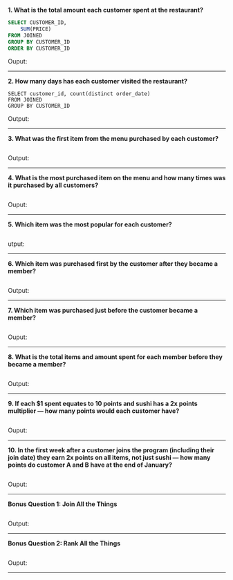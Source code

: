 **1. What is the total amount each customer spent at the restaurant?**

```sql
SELECT CUSTOMER_ID,
	SUM(PRICE) 
FROM JOINED
GROUP BY CUSTOMER_ID
ORDER BY CUSTOMER_ID 
```
Ouput:
<markdown table output here>

***

**2. How many days has each customer visited the restaurant?**

````
SELECT customer_id, count(distinct order_date)
FROM JOINED
GROUP BY CUSTOMER_ID
````
Output:


***

**3. What was the first item from the menu purchased by each customer?**

````sql

````
Output:


***

**4. What is the most purchased item on the menu and how many times was it purchased by all customers?**

````sql

````
Ouput:

***

**5. Which item was the most popular for each customer?**

```sql
```

utput:


***

**6. Which item was purchased first by the customer after they became a member?**

```sql

```
Output:

***

**7. Which item was purchased just before the customer became a member?**

````sql

````
Ouput:

***

**8. What is the total items and amount spent for each member before they became a member?**

```sql

```
Output:

***

**9. If each $1 spent equates to 10 points and sushi has a 2x points multiplier — how many points would each customer have?**

```sql

```
Ouput:

***

**10. In the first week after a customer joins the program (including their join date) they earn 2x points on all items, not just sushi — how many points do customer A and B have at the end of January?**

```sql
```
Ouput:

***

**Bonus Question 1: Join All the Things**
```sql

```
Output:

***

**Bonus Question 2: Rank All the Things**
```sql

```
Ouput:


***
